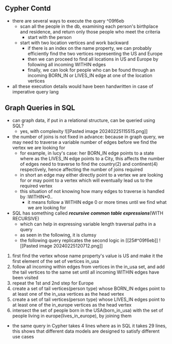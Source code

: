 ## Cypher Contd
- there are several ways to execute the query ^09f6eb
	- scan all the people in the db, examining each person's birthplace and residence, and return only those people who meet the criteria
		- start with the person
	- start with two location vertices and work backward
		- if there is an index on the name property, we can probably efficiently find the two vertices representing the US and Europe
		- then we can proceed to find all locations in US and Europe by following all incoming WITHIN edges
		- finally, we can look for people who can be found through an incoming BORN_IN or LIVES_IN edge at one of the location vertices
- all these execution details would have been handwritten in case of imperative query lang

## Graph Queries in SQL
- can graph data, if put in a relational structure, can be queried using SQL?
	- yes, with complexity
 ![[Pasted image 20240225115515.png]]
 - the number of joins is not fixed in advance: because in graph query, we may need to traverse a variable number of edges before we find the vertex we are looking for
	 - for example, in lucy's case: her BORN_IN edge points to a state where as the LIVES_IN edge points to a City, this affects the number of edges need to traverse to find the country(2) and continent(4) respectively, hence affecting the number of joins required
	 - in short an edge may either directly point to a vertex we are looking for or may point to a vertex which will eventually lead us to the required vertex
	- this situation of not knowing how many edges to traverse is handled by :WITHIN\*0..
		- it means follow a WITHIN edge 0 or more times until we find what we are looking for
- SQL has something called ***recursive common table expressions***(WITH RECURSIVE)
	- which can help in expressing variable length traversal paths in a query
	- as seen in the following, it is clumsy
	- the following query replicates the second logic in [[25#^09f6eb]]
![[Pasted image 20240225120712.png]]
1. first find the vertex whose name property's value is US and make it the first element of the set of vertices in_usa
2. follow all incoming within edges from vertices in the in_usa set, and add the tail vertices to the same set until all incoming WITHIN edges have been visited
3. repeat the 1st and 2nd step for Europe
4. create a set of tail vertices(person type) whose BORN_IN edges point to at least one of the in_usa vertices as the head vertex
5. create a set of tail vertices(person type) whose LIVES_IN edges point to at least one of the in_europe vertices as the head vertex
6. intersect the set of people born in the USA(born_in_usa) with the set of people living in europe(lives_in_europe), by joining them

- the same query in Cypher takes 4 lines where as in SQL it takes 29 lines, this shows that different data models are designed to satisfy different use cases

